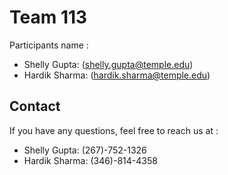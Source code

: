 
# Team 113

Participants name :

- Shelly Gupta: (shelly.gupta@temple.edu)
- Hardik Sharma: (hardik.sharma@temple.edu)


## Contact

If you have any questions, feel free to reach us at :
- Shelly Gupta: (267)-752-1326
- Hardik Sharma: (346)-814-4358
